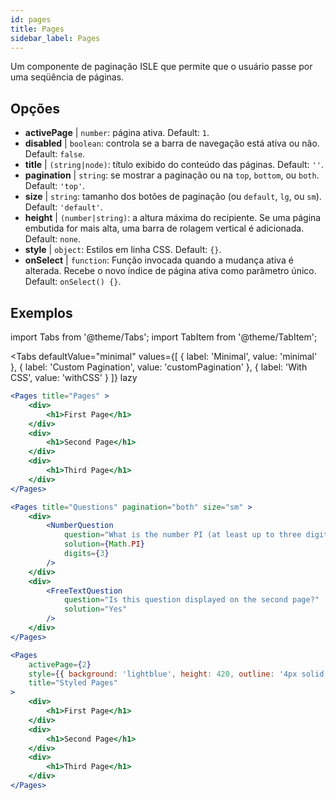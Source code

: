 ```yaml
---
id: pages 
title: Pages
sidebar_label: Pages
---
```


Um componente de paginação ISLE que permite que o usuário passe por uma seqüência de páginas.

## Opções

* __activePage__ | `number`: página ativa. Default: `1`.
* __disabled__ | `boolean`: controla se a barra de navegação está ativa ou não. Default: `false`.
* __title__ | `(string|node)`: título exibido do conteúdo das páginas. Default: `''`.
* __pagination__ | `string`: se mostrar a paginação ou na `top`, `bottom`, ou `both`. Default: `'top'`.
* __size__ | `string`: tamanho dos botões de paginação (ou `default`, `lg`, ou `sm`). Default: `'default'`.
* __height__ | `(number|string)`: a altura máxima do recipiente. Se uma página embutida for mais alta, uma barra de rolagem vertical é adicionada. Default: `none`.
* __style__ | `object`: Estilos em linha CSS. Default: `{}`.
* __onSelect__ | `function`: Função invocada quando a mudança ativa é alterada. Recebe o novo índice de página ativa como parâmetro único. Default: `onSelect() {}`.


## Exemplos

import Tabs from '@theme/Tabs';
import TabItem from '@theme/TabItem';

<Tabs
    defaultValue="minimal"
    values={[
        { label: 'Minimal', value: 'minimal' },
        { label: 'Custom Pagination', value: 'customPagination' },
        { label: 'With CSS', value: 'withCSS' }
    ]}
    lazy
>

<TabItem value="minimal">

```jsx live
<Pages title="Pages" >
    <div>
        <h1>First Page</h1>
    </div>
    <div>
        <h1>Second Page</h1>
    </div>
    <div>
        <h1>Third Page</h1>
    </div>
</Pages>
```

</TabItem>

<TabItem value="customPagination" >

```jsx live
<Pages title="Questions" pagination="both" size="sm" >
    <div>
        <NumberQuestion
            question="What is the number PI (at least up to three digits after the decimal point)?"
            solution={Math.PI}
            digits={3}
        />
    </div>
    <div>
        <FreeTextQuestion 
            question="Is this question displayed on the second page?"
            solution="Yes" 
        />
    </div>
</Pages>
```
</TabItem>

<TabItem value="withCSS">

```jsx live
<Pages 
    activePage={2}
    style={{ background: 'lightblue', height: 420, outline: '4px solid black' }} 
    title="Styled Pages"
>
    <div>
        <h1>First Page</h1>
    </div>
    <div>
        <h1>Second Page</h1>
    </div>
    <div>
        <h1>Third Page</h1>
    </div>
</Pages>
```

</TabItem>

</Tabs>

